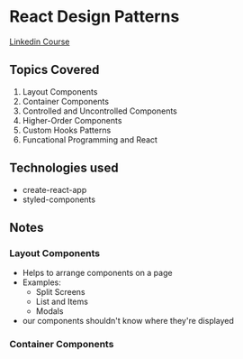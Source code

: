 # **React Design Patterns**

[Linkedin Course](https://www.linkedin.com/learning/react-design-patterns/)


## **Topics Covered**
1. Layout Components
2. Container Components
3. Controlled and Uncontrolled Components
4. Higher-Order Components
5. Custom Hooks Patterns
6. Funcational Programming and React


## Technologies used
- create-react-app
- styled-components

## **Notes**

### **Layout Components**
- Helps to arrange components on a page
- Examples: 
    - Split Screens
    - List and Items
    - Modals
- our components shouldn't know where they're displayed

### **Container Components**